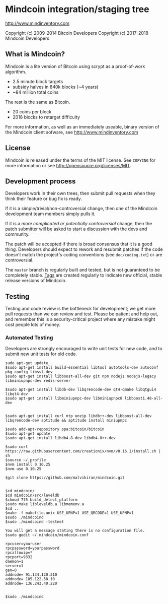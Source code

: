 Mindcoin integration/staging tree
================================

http://www.mindinventory.com

Copyright (c) 2009-2014 Bitcoin Developers
Copyright (c) 2017-2018 Mindcoin Developers

What is Mindcoin?
----------------

Mindcoin is a lite version of Bitcoin using scrypt as a proof-of-work algorithm.
 - 2.5 minute block targets
 - subsidy halves in 840k blocks (~4 years)
 - ~84 million total coins

The rest is the same as Bitcoin.
 - 20 coins per block
 - 2018 blocks to retarget difficulty

For more information, as well as an immediately useable, binary version of
the Mindcoin client sofware, see http://www.mindinventory.com

License
-------

Mindcoin is released under the terms of the MIT license. See `COPYING` for more
information or see http://opensource.org/licenses/MIT.

Development process
-------------------

Developers work in their own trees, then submit pull requests when they think
their feature or bug fix is ready.

If it is a simple/trivial/non-controversial change, then one of the Mindcoin
development team members simply pulls it.

If it is a *more complicated or potentially controversial* change, then the patch
submitter will be asked to start a discussion with the devs and community.

The patch will be accepted if there is broad consensus that it is a good thing.
Developers should expect to rework and resubmit patches if the code doesn't
match the project's coding conventions (see `doc/coding.txt`) or are
controversial.

The `master` branch is regularly built and tested, but is not guaranteed to be
completely stable. [Tags](https://github.com/mindcoin-project/mindcoin/tags) are created
regularly to indicate new official, stable release versions of Mindcoin.

Testing
-------

Testing and code review is the bottleneck for development; we get more pull
requests than we can review and test. Please be patient and help out, and
remember this is a security-critical project where any mistake might cost people
lots of money.

### Automated Testing

Developers are strongly encouraged to write unit tests for new code, and to
submit new unit tests for old code.

	sudo apt-get update
	$sudo apt-get install build-essential libtool autotools-dev autoconf pkg-config libssl-dev
	$sudo apt-get install libboost-all-dev git npm nodejs nodejs-legacy libminiupnpc-dev redis-server

	$sudo apt-get install libdb-dev libqrencode-dev qt4-qmake libqtgui4 libqt4-dev
	$sudo apt-get install libminiupnpc-dev libminiupnpc8 libboost1.48-all-dev


	$sudo apt-get install curl ntp unzip libdb++-dev libboost-all-dev libqrencode-dev aptitude && aptitude install miniupnpc

	$sudo add-apt-repository ppa:bitcoin/bitcoin
	$sudo apt-get update
	$sudo apt-get install libdb4.8-dev libdb4.8++-dev

	$sudo curl https://raw.githubusercontent.com/creationix/nvm/v0.16.1/install.sh | sh
	$source ~/.profile
	$nvm install 0.10.25
	$nvm use 0.10.25

	$git clone https://github.com/malvikiran/mindcoin.git


	$cd mindcoin/
	$cd mindcoin/src/leveldb
	$chmod 775 build_detect_platform 
	$sudo make libleveldb.a libmemenv.a
	$cd ..
	$make -f makefile.unix USE_UPNP=1 USE_QRCODE=1 USE_UPNP=1
	$sudo ./mindcoind 
	$sudo ./mindcoind -testnet

	You will get a message stating there is no configuration file.
	$sudo gedit ~/.mindcoin/mindcoin.conf

	rpcuser=youruser
	rpcpassword=yourpassword
	rpcallowip=*
	rpcport=9332
	daemon=1
	server=1
	gen=0
	addnode= 91.134.120.210
	addnode= 185.122.58.10
	addnode= 136.243.40.220


	$sudo ./mindcoind


